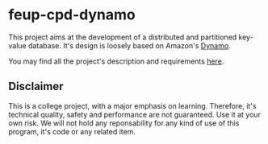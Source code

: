# feup-cpd-dynamo

This project aims at the development of a distributed and partitioned key-value database. It's design is loosely based on Amazon's [Dynamo](https://www.allthingsdistributed.com/files/amazon-dynamo-sosp2007.pdf).

You may find all the project's description and requirements [here](https://web.fe.up.pt/~pfs/aulas/cpd2122/projs/proj2/proj2.html).

## Disclaimer

This is a college project, with a major emphasis on learning. Therefore, it's technical quality, safety and performance are not guaranteed. Use it at your own risk. We will not hold any reponsability for any kind of use of this program, it's code or any related item.

